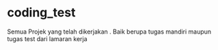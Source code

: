 # coding_test

Semua Projek yang telah dikerjakan . Baik berupa tugas mandiri maupun tugas test dari lamaran kerja
